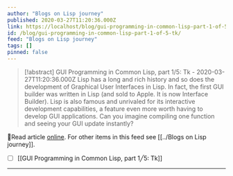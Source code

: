 ```yaml
---
author: "Blogs on Lisp journey"
published: 2020-03-27T11:20:36.000Z
link: https://localhost/blog/gui-programming-in-common-lisp-part-1-of-5-tk/
id: /blog/gui-programming-in-common-lisp-part-1-of-5-tk/
feed: "Blogs on Lisp journey"
tags: []
pinned: false
---
```

> [!abstract] GUI Programming in Common Lisp, part 1/5: Tk - 2020-03-27T11:20:36.000Z
> Lisp has a long and rich history and so does the development of Graphical User Interfaces in Lisp. In fact, the first GUI builder was written in Lisp (and sold to Apple. It is now Interface Builder). Lisp is also famous and unrivaled for its interactive development capabilities, a feature even more worth having to develop GUI applications. Can you imagine compiling one function and seeing your GUI update instantly?

🔗Read article [online](https://localhost/blog/gui-programming-in-common-lisp-part-1-of-5-tk/). For other items in this feed see [[../Blogs on Lisp journey]].

- [ ] [[GUI Programming in Common Lisp, part 1╱5꞉ Tk]]
- - -

